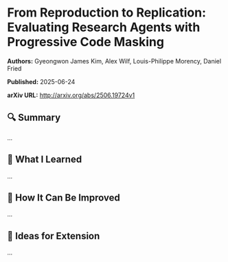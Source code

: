 # From Reproduction to Replication: Evaluating Research Agents with Progressive Code Masking
**Authors:** Gyeongwon James Kim, Alex Wilf, Louis-Philippe Morency, Daniel Fried

**Published:** 2025-06-24

**arXiv URL:** http://arxiv.org/abs/2506.19724v1

## 🔍 Summary

...

## 🧠 What I Learned

...

## 🔬 How It Can Be Improved

...

## 🧪 Ideas for Extension

...
